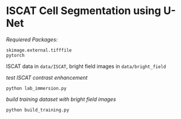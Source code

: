# ISCAT Cell Segmentation using U-Net  

*Requiered Packages:*  
```
skimage.external.tifffile
pytorch
```


ISCAT data in `data/ISCAT`, bright field images in `data/bright_field`


*test ISCAT contrast enhancement*
```
python lab_immersion.py
```


*build training dataset with bright field images*
```
python build_training.py
```









